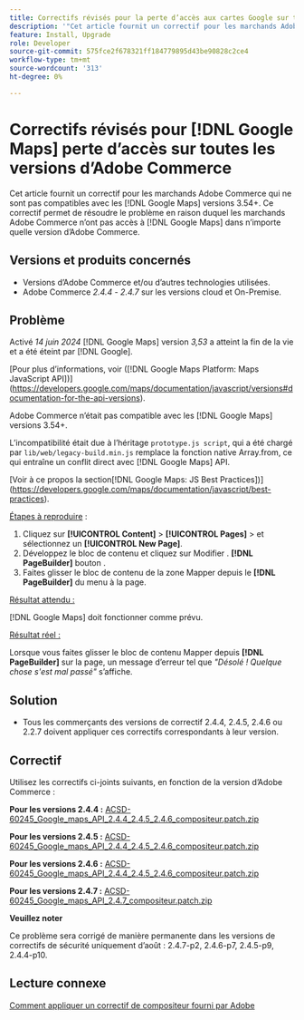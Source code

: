 ```yaml
---
title: Correctifs révisés pour la perte d’accès aux cartes Google sur toutes les versions d’Adobe Commerce
description: '"Cet article fournit un correctif pour les marchands Adobe Commerce qui ne sont pas compatibles avec les [!DNL Google Maps] versions 3.54+.'''
feature: Install, Upgrade
role: Developer
source-git-commit: 575fce2f678321ff184779895d43be90828c2ce4
workflow-type: tm+mt
source-wordcount: '313'
ht-degree: 0%

---
```


# Correctifs révisés pour [!DNL Google Maps] perte d’accès sur toutes les versions d’Adobe Commerce

Cet article fournit un correctif pour les marchands Adobe Commerce qui ne sont pas compatibles avec les [!DNL Google Maps] versions 3.54+. Ce correctif permet de résoudre le problème en raison duquel les marchands Adobe Commerce n’ont pas accès à [!DNL Google Maps] dans n’importe quelle version d’Adobe Commerce.

## Versions et produits concernés

* Versions d’Adobe Commerce et/ou d’autres technologies utilisées.
* Adobe Commerce *2.4.4* - *2.4.7* sur les versions cloud et On-Premise.

## Problème

Activé *14 juin 2024* [!DNL Google Maps] version *3,53* a atteint la fin de la vie et a été éteint par [!DNL Google].

[Pour plus d’informations, voir ([!DNL Google Maps Platform: Maps JavaScript API])] (https://developers.google.com/maps/documentation/javascript/versions#documentation-for-the-api-versions).

Adobe Commerce n’était pas compatible avec les [!DNL  Google Maps] versions 3.54+.

L’incompatibilité était due à l’héritage `prototype.js script`, qui a été chargé par `lib/web/legacy-build.min.js` remplace la fonction native Array.from, ce qui entraîne un conflit direct avec [!DNL  Google Maps] API.

[Voir à ce propos la section[!DNL Google Maps: JS Best Practices])] (https://developers.google.com/maps/documentation/javascript/best-practices).

<u>Étapes à reproduire</u> :

1. Cliquez sur **[!UICONTROL Content]** > **[!UICONTROL Pages]** > et sélectionnez un **[!UICONTROL New Page]**.
1. Développez le bloc de contenu et cliquez sur Modifier . **[!DNL PageBuilder]** bouton .
1. Faites glisser le bloc de contenu de la zone Mapper depuis le **[!DNL PageBuilder]** du menu à la page.

<u>Résultat attendu :</u>

[!DNL Google Maps] doit fonctionner comme prévu.

<u> Résultat réel :</u>

Lorsque vous faites glisser le bloc de contenu Mapper depuis **[!DNL PageBuilder]** sur la page, un message d’erreur tel que *&quot;Désolé ! Quelque chose s&#39;est mal passé&quot;* s’affiche.

## Solution

* Tous les commerçants des versions de correctif 2.4.4, 2.4.5, 2.4.6 ou 2.2.7 doivent appliquer ces correctifs correspondants à leur version.

## Correctif

Utilisez les correctifs ci-joints suivants, en fonction de la version d’Adobe Commerce :

**Pour les versions 2.4.4 :**
[ACSD-60245_Google_maps_API_2.4.4_2.4.5_2.4.6_compositeur.patch.zip](assets/ACSD-60245_Google_maps_API_2.4.4_2.4.5_2.4.6_composer.patch.zip)

**Pour les versions 2.4.5 :**
[ACSD-60245_Google_maps_API_2.4.4_2.4.5_2.4.6_compositeur.patch.zip](assets/ACSD-60245_Google_maps_API_2.4.4_2.4.5_2.4.6_composer.patch.zip)

**Pour les versions 2.4.6 :**
[ACSD-60245_Google_maps_API_2.4.4_2.4.5_2.4.6_compositeur.patch.zip](assets/ACSD-60245_Google_maps_API_2.4.4_2.4.5_2.4.6_composer.patch.zip)

**Pour les versions 2.4.7 :**
[ACSD-60245_Google_maps_API_2.4.7_compositeur.patch.zip](assets/ACSD-60245_Google_maps_API_2.4.7_composer.patch.zip)

**Veuillez noter**

Ce problème sera corrigé de manière permanente dans les versions de correctifs de sécurité uniquement d’août : 2.4.7-p2, 2.4.6-p7, 2.4.5-p9, 2.4.4-p10.

## Lecture connexe

[Comment appliquer un correctif de compositeur fourni par Adobe](https://experienceleague.adobe.com/en/docs/commerce-knowledge-base/kb/how-to/how-to-apply-a-composer-patch-provided-by-magento)